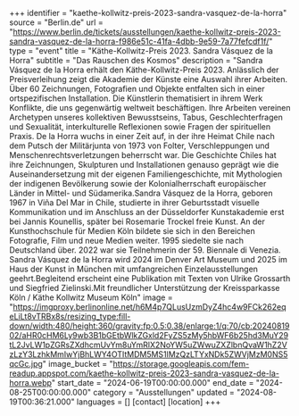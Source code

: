 +++
identifier = "kaethe-kollwitz-preis-2023-sandra-vasquez-de-la-horra"
source = "Berlin.de"
url = "https://www.berlin.de/tickets/ausstellungen/kaethe-kollwitz-preis-2023-sandra-vasquez-de-la-horra-f986e51c-41fa-4dbb-9e59-7a77fefcdf1f/"
type = "event"
title = "Käthe-Kollwitz-Preis 2023. Sandra Vásquez de la Horra"
subtitle = "Das Rauschen des Kosmos"
description = "Sandra Vásquez de la Horra erhält den Käthe-Kollwitz-Preis 2023. Anlässlich der Preisverleihung zeigt die Akademie der Künste eine Auswahl ihrer Arbeiten. Über 60 Zeichnungen, Fotografien und Objekte entfalten sich in einer ortspezifischen Installation. Die Künstlerin thematisiert in ihrem Werk Konflikte, die uns gegenwärtig weltweit beschäftigen. Ihre Arbeiten vereinen Archetypen unseres kollektiven Bewusstseins, Tabus, Geschlechterfragen und Sexualität, interkulturelle Reflexionen sowie Fragen der spirituellen Praxis. De la Horra wuchs in einer Zeit auf, in der ihre Heimat Chile nach dem Putsch der Militärjunta von 1973 von Folter, Verschleppungen und Menschenrechtsverletzungen beherrscht war. Die Geschichte Chiles hat ihre Zeichnungen, Skulpturen und Installationen genauso geprägt wie die Auseinandersetzung mit der eigenen Familiengeschichte, mit Mythologien der indigenen Bevölkerung sowie der Kolonialherrschaft europäischer Länder in Mittel- und Südamerika.Sandra Vásquez de la Horra, geboren 1967 in Viña Del Mar in Chile, studierte in ihrer Geburtsstadt visuelle Kommunikation und im Anschluss an der Düsseldorfer Kunstakademie erst bei Jannis Kounellis, später bei Rosemarie Trockel freie Kunst. An der Kunsthochschule für Medien Köln bildete sie sich in den Bereichen Fotografie, Film und neue Medien weiter. 1995 siedelte sie nach Deutschland über. 2022 war sie Teilnehmerin der 59. Biennale di Venezia. Sandra Vásquez de la Horra wird 2024 im Denver Art Museum und 2025 im Haus der Kunst in München mit umfangreichen Einzelausstellungen geehrt.Begleitend erscheint eine Publikation mit Texten von Ulrike Grossarth und Siegfried Zielinski.Mit freundlicher Unterstützung der Kreissparkasse Köln / Käthe Kollwitz Museum Köln"
image = "https://imgproxy.berlinonline.net/h6M4p7QLusUzmDyZ4hc4w9FCk262eqeLiLt8vTRBx8s/resizing_type:fill-down/width:480/height:360/gravity:fp:0.5:0.38/enlarge:1/q:70/cb:2024081902/aHR0cHM6Ly9wb3B1bGEtbWlkZGxld2FyZS5zMy5hbWF6b25hd3MuY29tL2JvLW1pZGRsZXdhcmUvYm8uYmRlX2NoYW5uZWwuZXZlbnQvaW1hZ2VzLzY3LzhkMmIwYjBhLWY4OTItMDM5MS1lMzQzLTYxNDk5ZWVjMzM0NS5qcGc.jpg"
image_bucket = "https://storage.googleapis.com/fem-readup.appspot.com/kaethe-kollwitz-preis-2023-sandra-vasquez-de-la-horra.webp"
start_date = "2024-06-19T00:00:00.000"
end_date = "2024-08-25T00:00:00.000"
category = "Ausstellungen"
updated = "2024-08-19T00:36:21.000"
languages = []
[contact]
[location]
+++